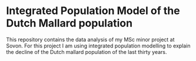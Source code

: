 # Integrated Population Model of the Dutch Mallard population
This repository contains the data analysis of my MSc minor project at Sovon. For this project I am using integrated population modelling to explain the decline of the Dutch mallard population of the last thirty years.  
